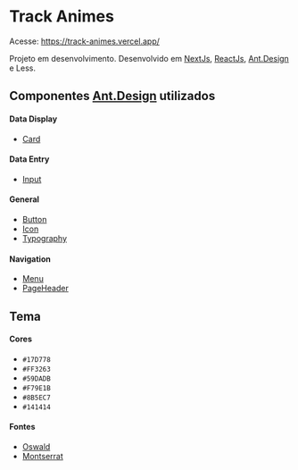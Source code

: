 # Track Animes
Acesse: https://track-animes.vercel.app/

Projeto em desenvolvimento.
Desenvolvido em [NextJs](https://nextjs.org/), [ReactJs](), [Ant.Design](https://ant.design/) e Less.

## Componentes [Ant.Design](https://ant.design/) utilizados

#### Data Display
- [Card](https://ant.design/components/card/)

#### Data Entry
- [Input](https://ant.design/components/input/)

#### General
- [Button](https://ant.design/components/button/)
- [Icon](https://ant.design/components/icon/)
- [Typography](https://ant.design/components/typography/)

#### Navigation
- [Menu](https://ant.design/components/menu/)
- [PageHeader](https://ant.design/components/page-header/#header)

## Tema
#### Cores
- `#17D778`
- `#FF3263`
- `#59DADB`
- `#F79E1B`
- `#8B5EC7`
- `#141414`

#### Fontes
- [Oswald](https://fonts.google.com/specimen/Oswald)
- [Montserrat](https://fonts.google.com/specimen/Montserrat)
